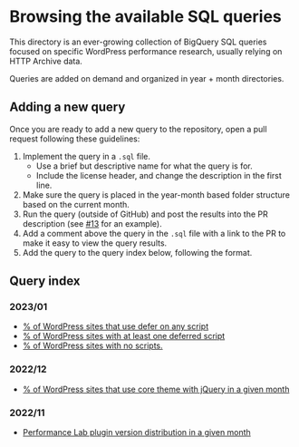 # Browsing the available SQL queries

This directory is an ever-growing collection of BigQuery SQL queries focused on specific WordPress performance research, usually relying on HTTP Archive data.

Queries are added on demand and organized in year + month directories.

## Adding a new query

Once you are ready to add a new query to the repository, open a pull request following these guidelines:

1. Implement the query in a `.sql` file.
    * Use a brief but descriptive name for what the query is for.
    * Include the license header, and change the description in the first line.
2. Make sure the query is placed in the year-month based folder structure based on the current month.
3. Run the query (outside of GitHub) and post the results into the PR description (see [#13](https://github.com/GoogleChromeLabs/wpp-research/pull/13) for an example).
4. Add a comment above the query in the `.sql` file with a link to the PR to make it easy to view the query results.
5. Add the query to the query index below, following the format.

## Query index

### 2023/01

* [% of WordPress sites that use defer on any script](./2023/01/percentage-of-deferred-scripts.sql)
* [% of WordPress sites with at least one deferred script](./2023/01/atleast-one-deferred-script.sql)
* [% of WordPress sites with no scripts.](./2023/01/no-scripts-on-page.sql)

### 2022/12

* [% of WordPress sites that use core theme with jQuery in a given month](./2022/12/usage-of-core-themes-with-jquery.sql)

### 2022/11

* [Performance Lab plugin version distribution in a given month](./2022/11/performance-lab-version-distribution.sql)
